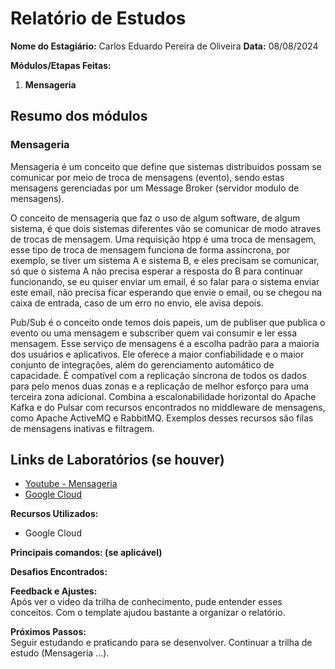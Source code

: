# Relatório de Estudos

**Nome do Estagiário:** Carlos Eduardo Pereira de Oliveira 
**Data:** 08/08/2024

**Módulos/Etapas Feitas:**  
1. **Mensageria**


## Resumo dos módulos 

### **Mensageria**

Mensageria é  um conceito que define que sistemas distribuidos possam se comunicar por meio de troca de mensagens (evento), sendo estas mensagens gerenciadas por um Message Broker (servidor modulo de mensagens).

O conceito de mensageria que faz o uso de algum software, de algum sistema, é que dois sistemas diferentes vão se comunicar de modo atraves de trocas de mensagem. Uma requisição htpp é uma troca de mensagem, esse tipo de troca de mensagem funciona de forma assíncrona, por exemplo, se tiver um sistema A e sistema B, e eles precisam se comunicar, só que o sistema A não precisa esperar a resposta do B para continuar funcionando, se eu quiser enviar um email, é so falar para o sistema enviar este email, não precisa ficar esperando que envie o email, ou se chegou na caixa de entrada, caso de um erro no envio, ele avisa depois.

Pub/Sub é o conceito onde temos dois papeis, um de publiser que publica o evento ou uma mensagem e subscriber quem vai consumir e ler essa mensagem.
Esse serviço de mensagens é a escolha padrão para a maioria dos usuários e aplicativos. Ele oferece a maior confiabilidade e o maior conjunto de integrações, além do gerenciamento automático de capacidade. É compatível com a replicação síncrona de todos os dados para pelo menos duas zonas e a replicação de melhor esforço para uma terceira zona adicional. Combina a escalonabilidade horizontal do Apache Kafka e do Pulsar com recursos encontrados no middleware de mensagens, como Apache ActiveMQ e RabbitMQ. Exemplos desses recursos são filas de mensagens inativas e filtragem.

## Links de Laboratórios (se houver)
- [Youtube - Mensageria](https://www.youtube.com/watch?v=U5h6B7eSiAE)
- [Google Cloud](https://cloud.google.com/pubsub/docs/overview?hl=pt-br)

**Recursos Utilizados:**  
- Google Cloud

**Principais comandos: (se aplicável)**  



**Desafios Encontrados:**  


**Feedback e Ajustes:**  
Após ver o video da trilha de conhecimento, pude entender esses conceitos.
Com o template ajudou bastante a organizar o relatório.

**Próximos Passos:**  
Seguir estudando e praticando para se desenvolver.
Continuar a trilha de estudo (Mensageria ...).